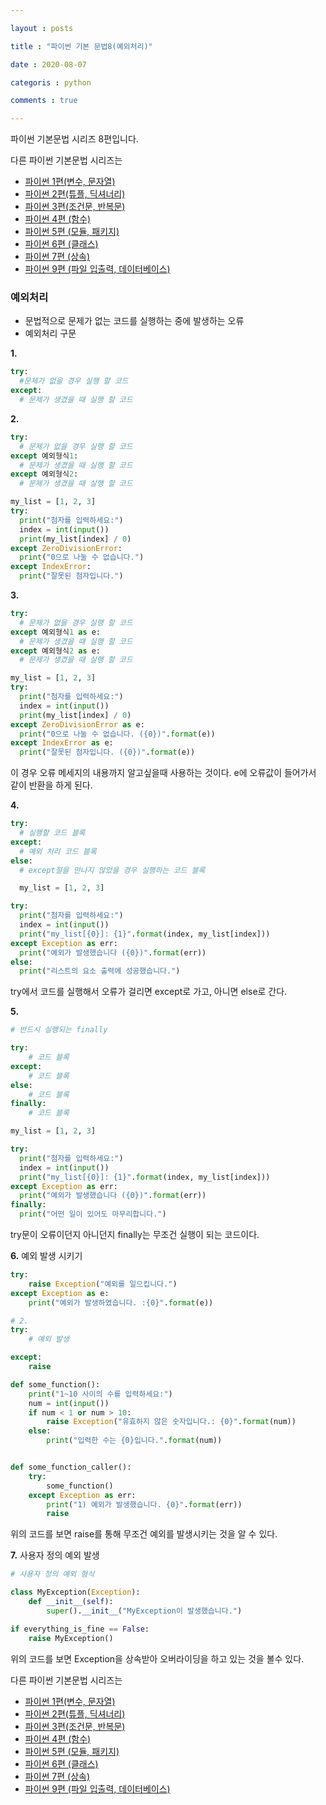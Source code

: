 ```yaml
---

layout : posts

title : "파이썬 기본 문법8(예외처리)"

date : 2020-08-07

categoris : python

comments : true

---
```


파이썬 기본문법 시리즈 8편입니다.

다른 파이썬 기본문법 시리즈는
- [파이썬 1편(변수, 문자열)](https://pkt369.github.io/pythonBasic1/)
- [파이썬 2편(튜플, 딕셔너리)](https://pkt369.github.io/pythonBasic2/)
- [파이썬 3편(조건문, 반복문)](https://pkt369.github.io/pythonBasic3/)
- [파이썬 4편 (함수)](https://pkt369.github.io/pythonBasic4/)
- [파이썬 5편 (모듈, 패키지)](https://pkt369.github.io/pythonBasic5/)
- [파이썬 6편 (클래스)](https://pkt369.github.io/pythonBasic6/)
- [파이썬 7편 (상속)](https://pkt369.github.io/pythonBasic7/)
- [파이썬 9편 (파일 입출력, 데이터베이스)](https://pkt369.github.io/pythonBasic9/)

<h3>예외처리</h3>

- 문법적으로 문제가 없는 코드를 실행하는 중에 발생하는 오류
- 예외처리 구문

**1.**

```python
try:
  #문제가 없을 경우 실행 할 코드
except:
  # 문제가 생겼을 때 실행 할 코드
```

**2.**

```python
try:
  # 문제가 없을 경우 실행 할 코드
except 예외형식1:
  # 문제가 생겼을 때 실행 할 코드
except 예외형식2:
  # 문제가 생겼을 때 실행 할 코드

my_list = [1, 2, 3]
try:
  print("첨자를 입력하세요:")
  index = int(input())
  print(my_list[index] / 0)
except ZeroDivisionError:
  print("0으로 나눌 수 없습니다.")
except IndexError:
  print("잘못된 첨자입니다.")
```

**3.**

```python
try:
  # 문제가 없을 경우 실행 할 코드
except 예외형식1 as e:
  # 문제가 생겼을 때 실행 할 코드
except 예외형식2 as e:
  # 문제가 생겼을 때 실행 할 코드

my_list = [1, 2, 3]  
try:
  print("첨자를 입력하세요:")
  index = int(input())
  print(my_list[index] / 0)
except ZeroDivisionError as e:
  print("0으로 나눌 수 없습니다. ({0})".format(e))
except IndexError as e:
  print("잘못된 첨자입니다. ({0})".format(e))
```

이 경우 오류 메세지의 내용까지 알고싶을때 사용하는 것이다. e에 오류값이 들어가서 같이 반환을 하게 된다.

**4.**

```python
try:
  # 실행할 코드 블록
except:
  # 예외 처리 코드 블록
else:
  # except절을 만나지 않았을 경우 실행하는 코드 블록

  my_list = [1, 2, 3]

try:
  print("첨자를 입력하세요:")
  index = int(input())
  print("my_list[{0}]: {1}".format(index, my_list[index]))
except Exception as err:
  print("예외가 발생했습니다 ({0})".format(err))
else:
  print("리스트의 요소 출력에 성공했습니다.")
```

try에서 코드를 실행해서 오류가 걸리면 except로 가고, 아니면 else로 간다.

**5.**

```python
# 반드시 실행되는 finally

try:
    # 코드 블록
except:
    # 코드 블록
else:
    # 코드 블록
finally:
    # 코드 블록

my_list = [1, 2, 3]

try:
  print("첨자를 입력하세요:")
  index = int(input())
  print("my_list[{0}]: {1}".format(index, my_list[index]))
except Exception as err:
  print("예외가 발생했습니다 ({0})".format(err))
finally:
  print("어떤 일이 있어도 마무리합니다.")

```

try문이 오류이던지 아니던지 finally는 무조건 실행이 되는 코드이다.

**6.** 예외 발생 시키기

```python
try:
    raise Exception("예외를 일으킵니다.")
except Exception as e:
    print("예외가 발생하였습니다. :{0}".format(e))

# 2.
try:
    # 예외 발생

except:
    raise

def some_function():
    print("1~10 사이의 수를 입력하세요:")
    num = int(input())
    if num < 1 or num > 10:
        raise Exception("유효하지 않은 숫자입니다.: {0}".format(num))
    else:
        print("입력한 수는 {0}입니다.".format(num))


def some_function_caller():
    try:
        some_function()
    except Exception as err:
        print("1) 예외가 발생했습니다. {0}".format(err))
        raise
```

위의 코드를 보면 raise를 통해 무조건 예외를 발생시키는 것을 알 수 있다.

**7.**
사용자 정의 예외 발생

```python
# 사용자 정의 예외 형식

class MyException(Exception):
    def __init__(self):
        super().__init__("MyException이 발생했습니다.")

if everything_is_fine == False:
    raise MyException()

```

위의 코드를 보면 Exception을 상속받아 오버라이딩을 하고 있는 것을 볼수 있다.








다른 파이썬 기본문법 시리즈는
- [파이썬 1편(변수, 문자열)](https://pkt369.github.io/pythonBasic1/)
- [파이썬 2편(튜플, 딕셔너리)](https://pkt369.github.io/pythonBasic2/)
- [파이썬 3편(조건문, 반복문)](https://pkt369.github.io/pythonBasic3/)
- [파이썬 4편 (함수)](https://pkt369.github.io/pythonBasic4/)
- [파이썬 5편 (모듈, 패키지)](https://pkt369.github.io/pythonBasic5/)
- [파이썬 6편 (클래스)](https://pkt369.github.io/pythonBasic6/)
- [파이썬 7편 (상속)](https://pkt369.github.io/pythonBasic7/)
- [파이썬 9편 (파일 입출력, 데이터베이스)](https://pkt369.github.io/pythonBasic9/)
